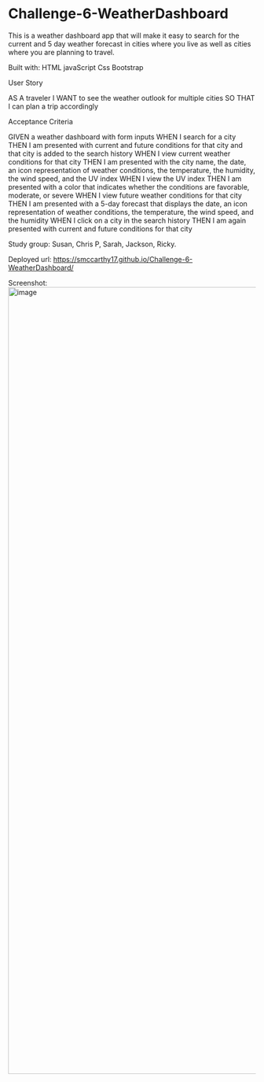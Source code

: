 # Challenge-6-WeatherDashboard

This is a weather dashboard app that will make it easy to search for the current and 5 day weather forecast in cities where you live as well as cities where you are planning to travel.

Built with:
HTML
javaScript
Css
Bootstrap

User Story

AS A traveler
I WANT to see the weather outlook for multiple cities
SO THAT I can plan a trip accordingly

Acceptance Criteria

GIVEN a weather dashboard with form inputs
WHEN I search for a city
THEN I am presented with current and future conditions for that city and that city is added to the search history
WHEN I view current weather conditions for that city
THEN I am presented with the city name, the date, an icon representation of weather conditions, the temperature, the humidity, the wind speed, and the UV index
WHEN I view the UV index
THEN I am presented with a color that indicates whether the conditions are favorable, moderate, or severe
WHEN I view future weather conditions for that city
THEN I am presented with a 5-day forecast that displays the date, an icon representation of weather conditions, the temperature, the wind speed, and the humidity
WHEN I click on a city in the search history
THEN I am again presented with current and future conditions for that city

Study group: Susan, Chris P, Sarah, Jackson, Ricky.



Deployed url: https://smccarthy17.github.io/Challenge-6-WeatherDashboard/



Screenshot: <img width="1600" alt="image" src="https://user-images.githubusercontent.com/90977936/184555895-709247ab-cd5c-49dd-8d1b-a872c2e3587a.png">

